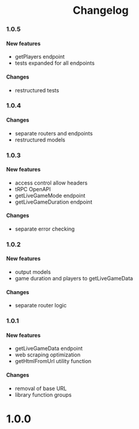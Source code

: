 <h1 align="center">
	Changelog
</h1>

### 1.0.5

#### New features

-   getPlayers endpoint
-   tests expanded for all endpoints

#### Changes

-   restructured tests

### 1.0.4

#### Changes

-   separate routers and endpoints
-   restructured models

### 1.0.3

#### New features

-   access control allow headers
-   tRPC OpenAPI
-   getLiveGameMode endpoint
-   getLiveGameDuration endpoint

#### Changes

-   separate error checking

### 1.0.2

#### New features

-   output models
-   game duration and players to getLiveGameData

#### Changes

-   separate router logic

### 1.0.1

#### New features

-   getLiveGameData endpoint
-   web scraping optimization
-   getHtmlFromUrl utility function

#### Changes

-   removal of base URL
-   library function groups

# 1.0.0

